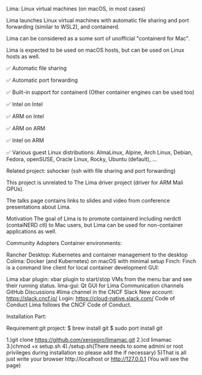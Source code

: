 Lima: Linux virtual machines (on macOS, in most cases)

Lima launches Linux virtual machines with automatic file sharing and port forwarding (similar to WSL2), and containerd.

Lima can be considered as a some sort of unofficial "containerd for Mac".

Lima is expected to be used on macOS hosts, but can be used on Linux hosts as well.

✅ Automatic file sharing

✅ Automatic port forwarding

✅ Built-in support for containerd (Other container engines can be used too)

✅ Intel on Intel

✅ ARM on Intel

✅ ARM on ARM

✅ Intel on ARM

✅ Various guest Linux distributions: AlmaLinux, Alpine, Arch Linux, Debian, Fedora, openSUSE, Oracle Linux, Rocky, Ubuntu (default), ...

Related project: sshocker (ssh with file sharing and port forwarding)

This project is unrelated to The Lima driver project (driver for ARM Mali GPUs).

The talks page contains links to slides and video from conference presentations about Lima.

Motivation
The goal of Lima is to promote containerd including nerdctl (contaiNERD ctl) to Mac users, but Lima can be used for non-container applications as well.

Community
Adopters
Container environments:

Rancher Desktop: Kubernetes and container management to the desktop
Colima: Docker (and Kubernetes) on macOS with minimal setup
Finch: Finch is a command line client for local container development
GUI:

Lima xbar plugin: xbar plugin to start/stop VMs from the menu bar and see their running status.
lima-gui: Qt GUI for Lima
Communication channels
GitHub Discussions
#lima channel in the CNCF Slack
New account: https://slack.cncf.io/
Login: https://cloud-native.slack.com/
Code of Conduct
Lima follows the CNCF Code of Conduct.



Installation Part:

Requirement:git project:
$ brew install git
$ sudo port install git

1.)git clone https://github.com/xeroxpro/limamac.git
2.)cd limamac
3.)chmod +x setup.sh
4)./setup.sh(There needs to some admini or root privileges during installation so please add the if necessary)
5)That is all just write your browser http://localhost or http://127.0.0.1 (You will see the page)
